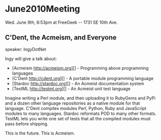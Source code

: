 # June2010Meeting

Wed. June 9th, 6:53pm at FreeGeek -- 1731 SE 10th Ave.

## C'Dent, the Acmeism, and Everyone

speaker: IngyDotNet

Ingy will give a talk about:

* [Acmeism http://acmeism.org][] - Programming above programming languages
* [C'Dent http://cdent.org][] - A portable module programming language
* [Stardoc http://stardoc.org][] - An Acmeist documentation system
* [TestML http://testml.org][] - An Acmeist unit test language

Imagine writing a Perl module, and then uploading it to RubyGems and PyPi and a dozen other language repositories as a native module for that language. C'Dent compiles modules Perl, Python, Ruby and JavaScript modules to many languages. Stardoc reformats POD to many other formats. TestML lets you write one set of tests that all the compiled modules must pass before shipping.

This is the future. This is Acmeism.
